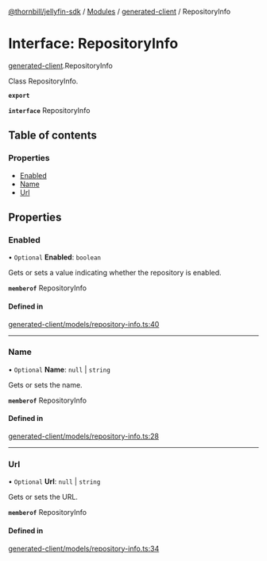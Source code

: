 [@thornbill/jellyfin-sdk](../README.md) / [Modules](../modules.md) / [generated-client](../modules/generated_client.md) / RepositoryInfo

# Interface: RepositoryInfo

[generated-client](../modules/generated_client.md).RepositoryInfo

Class RepositoryInfo.

**`export`**

**`interface`** RepositoryInfo

## Table of contents

### Properties

- [Enabled](generated_client.RepositoryInfo.md#enabled)
- [Name](generated_client.RepositoryInfo.md#name)
- [Url](generated_client.RepositoryInfo.md#url)

## Properties

### Enabled

• `Optional` **Enabled**: `boolean`

Gets or sets a value indicating whether the repository is enabled.

**`memberof`** RepositoryInfo

#### Defined in

[generated-client/models/repository-info.ts:40](https://github.com/thornbill/jellyfin-sdk-typescript/blob/b5d0506/src/generated-client/models/repository-info.ts#L40)

___

### Name

• `Optional` **Name**: ``null`` \| `string`

Gets or sets the name.

**`memberof`** RepositoryInfo

#### Defined in

[generated-client/models/repository-info.ts:28](https://github.com/thornbill/jellyfin-sdk-typescript/blob/b5d0506/src/generated-client/models/repository-info.ts#L28)

___

### Url

• `Optional` **Url**: ``null`` \| `string`

Gets or sets the URL.

**`memberof`** RepositoryInfo

#### Defined in

[generated-client/models/repository-info.ts:34](https://github.com/thornbill/jellyfin-sdk-typescript/blob/b5d0506/src/generated-client/models/repository-info.ts#L34)
